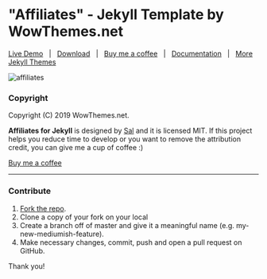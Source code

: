 # "Affiliates" - Jekyll Template by WowThemes.net

[Live Demo](https://wowthemesnet.github.io/affiliates-jekyll-theme/) &nbsp; | &nbsp; [Download](https://github.com/wowthemesnet/affiliates-jekyll-theme/archive/master.zip) &nbsp; | &nbsp; [Buy me a coffee](https://www.wowthemes.net/donate/) &nbsp; | &nbsp; [Documentation](https://bootstrapstarter.com/bootstrap-templates/template-affiliates-bootstrap-jekyll/) &nbsp; | &nbsp; [More Jekyll Themes](https://bootstrapstarter.com/template-categories/jekyll/)


![affiliates](assets/images/theme1.jpg)


### Copyright

Copyright (C) 2019 WowThemes.net.

**Affiliates for Jekyll** is designed by [Sal](https://www.wowthemes.net) and it is licensed MIT. If this project helps you reduce time to develop or you want to remove the attribution credit, you can give me a cup of coffee :)

[Buy me a coffee](https://www.wowthemes.net/donate/)

-----------------

### Contribute

1. [Fork the repo](https://github.com/wowthemesnet/affiliates-jekyll-theme.git).
2. Clone a copy of your fork on your local
3. Create a branch off of master and give it a meaningful name (e.g. my-new-mediumish-feature).
4. Make necessary changes, commit, push and open a pull request on GitHub.

Thank you!
